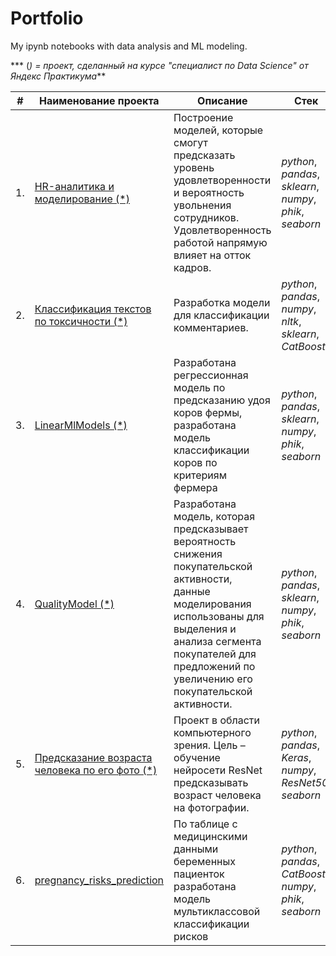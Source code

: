 # Portfolio

My ipynb notebooks with data analysis and ML modeling.

*** (*) = проект, сделанный на курсе "специалист по Data Science" от Яндекс Практикума***

| #    | Наименование проекта                | Описание                                                     | Стек                                                         |
| ---- | ------------------------------------------------------------ | ------------------------------------------------------------ | ------------------------------------------------------------ |
| 1.   | [HR-аналитика и моделирование (*)](https://github.com/SEKO-1917/My-Yandex-Projects-from-Data-Science-course/tree/main/HR_project) | Построение моделей, которые смогут предсказать уровень удовлетворенности и вероятность увольнения сотрудников. Удовлетворенность работой напрямую влияет на отток кадров. | *python*, *pandas*, *sklearn*, *numpy*, *phik*, *seaborn*  |
| 2.   | [Классификация текстов по токсичности (*)](https://github.com/SEKO-1917/Portfolio/tree/main/texts_toxicity_project) | Разработка модели для классификации комментариев. | *python*, *pandas*, *numpy*, *nltk*, *sklearn*, *CatBoost* |
| 3.   | [LinearMlModels (*)](https://colab.research.google.com/drive/17UGZtDejEsHDywdB89_I4YCN1jNOLXtH) | Разработана регрессионная модель по предсказанию удоя коров фермы, разработана модель классификации коров по критериям фермера | *python*, *pandas*, *sklearn*, *numpy*, *phik*, *seaborn* |
| 4.   | [QualityModel (*)](https://colab.research.google.com/drive/101_vGjsry5QlySICcxugCfpfsD7Qshvz) | Разработана модель, которая предсказывает вероятность снижения покупательской активности, данные моделирования использованы для выделения и анализа сегмента покупателей для предложений по увеличению его покупательской активности. | *python*, *pandas*, *sklearn*, *numpy*, *phik*, *seaborn* |
| 5.   | [Предсказание возраста человека по его фото (*)](https://github.com/SEKO-1917/MyProjects/blob/main/AgeFromPhoto) | Проект в области компьютерного зрения. Цель – обучение нейросети ResNet предсказывать возраст человека на фотографии. | *python*, *pandas*, *Keras*, *numpy*, *ResNet50*, *seaborn* |
| 6.   | [pregnancy_risks_prediction](https://colab.research.google.com/drive/1g2KQWOrT3Y0iCvghxgwV1Tc047v9NWc0) | По таблице с медицинскими данными беременных пациенток разработана модель мультиклассовой классификации рисков | *python*, *pandas*, *CatBoost*, *numpy*, *phik*, *seaborn* |
